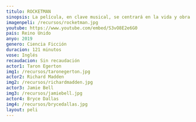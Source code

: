 ```yaml
---
titulo: ROCKETMAN
sinopsis: La película, en clave musical, se centrará en la vida y obra de Elton John. El compositor y cantante británico es también uno de los productores del film. 
imagenpeli: /recursos/rocketman.jpg
youtube: https://www.youtube.com/embed/S3vO8E2e6G0
pais: Reino Unido
anyo: 2019
genero: Ciencia Ficción
duracion: 121 minutos
vose: Inglés
recaudacion: Sin recaudación
actor1: Taron Egerton
img1: /recursos/taronegerton.jpg
actor2: Richard Madden
img2: /recursos/richardmadden.jpg
actor3: Jamie Bell
img3: /recursos/jamiebell.jpg
actor4: Bryce Dallas
img4: /recursos/brycedallas.jpg
layout: peli
---
```

